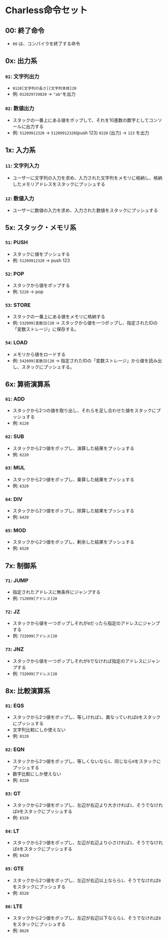 # Charless命令セット

## 00: 終了命令

- `00` は、コンパイラを終了する命令

## 0x: 出力系

### `01`: 文字列出力

<!-- printf("%s", "ab"); -->

- `0120[文字列の長さ][文字列本体]20`
- 例: `012029729820` $\rightarrow$ `"ab"`を出力

### `02`: 数値出力

- スタックの一番上にある値をポップして、それを10進数の数字としてコンソールに出力する
- 例: `51209912320` $\rightarrow$ `51209912320`(push 123) `0220` (出力)  $\rightarrow$ `123` を出力

## 1x: 入力系

### `11`: 文字列入力

<!-- scanf("%s", &str); -->
- ユーザーに文字列の入力を求め、入力された文字列をメモリに格納し、格納したメモリアドレスをスタックにプッシュする

### `12`: 数値入力

<!-- scanf("%d", &num); -->
- ユーザーに数値の入力を求め、入力された数値をスタックにプッシュする

## 5x: スタック・メモリ系

### `51`: PUSH

- スタックに値をプッシュする
- 例: `51209912320` $\rightarrow$ push 123

### `52`: POP

- スタックから値をポップする
- 例: `5220` $\rightarrow$ pop

### `53`: STORE

- スタックの一番上にある値をメモリに格納する
- 例: `532099[変数ID]20` $\rightarrow$ スタックから値を一つポップし、指定されたIDの「変数ストレージ」に保存する。

### `54`: LOAD

- メモリから値をロードする
- 例: `542099[変数ID]20` $\rightarrow$ 指定されたIDの「変数ストレージ」から値を読み出し、スタックにプッシュする。

## 6x: 算術演算系

### `61`: ADD

- スタックから2つの値を取り出し、それらを足し合わせた値をスタックにプッシュする
- 例: `6120`

### `62`: SUB

- スタックから2つ値をポップし、演算した結果をプッシュする
- 例: `6220`

### `63`: MUL

- スタックから2つ値をポップし、乗算した結果をプッシュする
- 例: `6320`

### `64`: DIV

- スタックから2つ値をポップし、除算した結果をプッシュする
- 例: `6420`

### `65`: MOD

- スタックから2つ値をポップし、剰余した結果をプッシュする
- 例: `6520`

## 7x: 制御系

### `71`: JUMP

- 指定されたアドレスに無条件にジャンプする
- 例: `712099[アドレス]20`

### `72`: JZ

- スタックから値を一つポップしそれが`0`だったら指定のアドレスにジャンプする
- 例: `722099[アドレス]20`

### `73`: JNZ

- スタックから値を一つポップしそれが`0`でなければ指定のアドレスにジャンプする
- 例: `732099[アドレス]20`

## 8x: 比較演算系

### `81`: EQS

- スタックから2つ値をポップし、等しければ`1`、異なっていれば`0`をスタックにプッシュする
- 文字列比較にしか使えない
- 例: `8120`

### `82`: EQN

- スタックから2つ値をポップし、等しくないなら`1`、同じなら`0`をスタックにプッシュする
- 数字比較にしか使えない
- 例: `8220`

### `83`: GT

- スタックから2つ値をポップし、左辺が右辺より大きければ`1`、そうでなければ`0`をスタックにプッシュする
- 例: `8320`

### `84`: LT

- スタックから2つ値をポップし、左辺が右辺より小さければ`1`、そうでなければ`0`をスタックにプッシュする
- 例: `8420`

### `85`: GTE

- スタックから2つ値をポップし、左辺が右辺以上ならら`1`、そうでなければ`0`をスタックにプッシュする
- 例: `8520`

### `86`: LTE

- スタックから2つ値をポップし、左辺が右辺以下ならら`1`、そうでなければ`0`をスタックにプッシュする
- 例: `8620`

